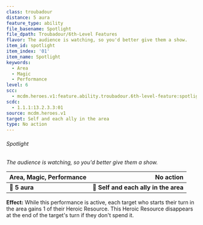 ```yaml
---
class: troubadour
distance: 5 aura
feature_type: ability
file_basename: Spotlight
file_dpath: Troubadour/6th-Level Features
flavor: The audience is watching, so you'd better give them a show.
item_id: spotlight
item_index: '01'
item_name: Spotlight
keywords:
  - Area
  - Magic
  - Performance
level: 6
scc:
  - mcdm.heroes.v1:feature.ability.troubadour.6th-level-feature:spotlight
scdc:
  - 1.1.1:13.2.3.3:01
source: mcdm.heroes.v1
target: Self and each ally in the area
type: No action
---
```


###### Spotlight

*The audience is watching, so you'd better give them a show.*

| **Area, Magic, Performance** |                         **No action** |
| ---------------------------- | ------------------------------------: |
| **📏 5 aura**                | **🎯 Self and each ally in the area** |

**Effect:** While this performance is active, each target who starts their turn in the area gains 1 of their Heroic Resource. This Heroic Resource disappears at the end of the target's turn if they don't spend it.
